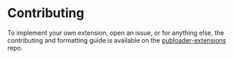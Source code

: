 # Contributing

To implement your own extension, open an issue, or for anything else, the contributing and formatting guide is available on the [publoader-extensions](https://github.com/ArdaxHz/publoader-extensions) repo.
